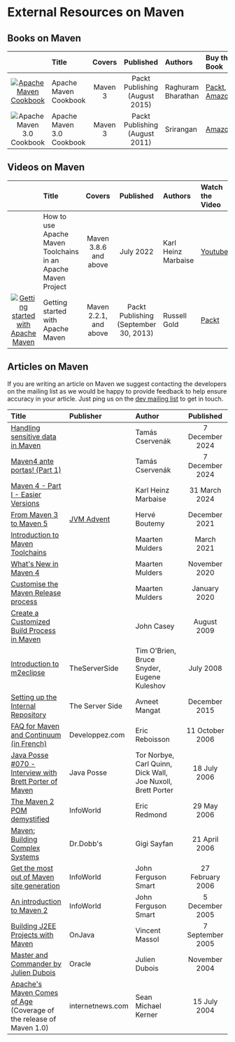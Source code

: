 <!--
Licensed to the Apache Software Foundation (ASF) under one
or more contributor license agreements.  See the NOTICE file
distributed with this work for additional information
regarding copyright ownership.  The ASF licenses this file
to you under the Apache License, Version 2.0 (the
"License"); you may not use this file except in compliance
with the License.  You may obtain a copy of the License at

http://www.apache.org/licenses/LICENSE-2.0

Unless required by applicable law or agreed to in writing,
software distributed under the License is distributed on an
"AS IS" BASIS, WITHOUT WARRANTIES OR CONDITIONS OF ANY
KIND, either express or implied.  See the License for the
specific language governing permissions and limitations
under the License.
-->

<head>
   <title>External Resources on Maven</title>
   <meta name="author" content="Brett Porter" />
   <meta name="author" content="Vincent Massol" />
</head>

# External Resources on Maven

## Books on Maven

|                                                                                                                                                | Title                     | Covers  |           Published            | Authors            | Buy the Book                                                                                                                                                                            |
|:----------------------------------------------------------------------------------------------------------------------------------------------:|:--------------------------|:-------:|:------------------------------:|:-------------------|:----------------------------------------------------------------------------------------------------------------------------------------------------------------------------------------|
| [![Apache Maven Cookbook](images/books/apache_maven_cookbook.jpg)](https://www.packtpub.com/en-us/product/apache-maven-cookbook-9781785289453) | Apache Maven Cookbook     | Maven 3 | Packt Publishing (August 2015) | Raghuram Bharathan | [Packt](https://www.packtpub.com/en-us/product/apache-maven-cookbook-9781785289453), [Amazon](https://www.amazon.com/Apache-Maven-Cookbook-Raghuram-Bharathan/dp/1785286129/ref=sr_1_1) |
|                                      ![Apache Maven 3.0 Cookbook](images/books/apache_maven_cookbook.jpg)                                      | Apache Maven 3.0 Cookbook | Maven 3 | Packt Publishing (August 2011) | Srirangan          | [Amazon](https://www.amazon.com/Apache-Maven-3-Cookbook-Srirangan/dp/1849512442/ref=sr_1_1?ie=UTF8&amp;qid=1315861966&amp;sr=8-1)                                                       |

## Videos on Maven

|                                                                                                                                                    | Title                                                         |         Covers         |               Published               | Authors             | Watch the Video                                                                   |
|:--------------------------------------------------------------------------------------------------------------------------------------------------:|:--------------------------------------------------------------|:----------------------:|:-------------------------------------:|:--------------------|:----------------------------------------------------------------------------------|
|                                                                                                                                                    | How to use Apache Maven Toolchains in an Apache Maven Project | Maven 3.8.6 and above  |               July 2022               | Karl Heinz Marbaise | [Youtube](https://youtu.be/-KbDcJcglPc)                                           |
| [![Getting started with Apache Maven](images/books/getting_started.png)](https://www.youtube.com/playlist?list=PLTgRMOcmRb3OGBIfqPSZFk0Nn0B4xGZqs) | Getting started with Apache Maven                             | Maven 2.2.1, and above | Packt Publishing (September 30, 2013) | Russell Gold        | [Packt](https://www.youtube.com/playlist?list=PLTgRMOcmRb3OGBIfqPSZFk0Nn0B4xGZqs) |

## Articles on Maven

If you are writing an article on Maven we suggest contacting the developers on the mailing list as we would be happy to
provide feedback to help ensure accuracy in your article.
Just ping us on the [dev mailing list](mailing-lists.html) to get in touch.

| Title                                                                                                                                                      | Publisher                                 | Author                                                      |    Published     |
|:-----------------------------------------------------------------------------------------------------------------------------------------------------------|:------------------------------------------|:------------------------------------------------------------|:----------------:|
| [Handling sensitive data in Maven](https://cstamas.org/blog/2024/09/handling-sensitive-data-in-maven/)                                                     |                                           | Tamás Cservenák                                             | 7 December 2024  |
| [Maven4 ante portas! (Part 1)](https://cstamas.org/blog/2024/12/maven4-ante-portas/)                                                                       |                                           | Tamás Cservenák                                             | 7 December 2024  |
| [Maven 4 - Part I - Easier Versions](https://blog.soebes.io/posts/2024/03/2024-03-31-maven-4-part-i/)                                                      |                                           | Karl Heinz Marbaise                                         |  31 March 2024   |
| [From Maven 3 to Maven 5](https://www.javaadvent.com/2021/12/from-maven-3-to-maven-5.html)                                                                 | [JVM Advent](https://www.javaadvent.com/) | Hervé Boutemy                                               |  December 2021   |
| [Introduction to Maven Toolchains](https://maarten.mulders.it/2021/03/introduction-to-maven-toolchains/)                                                   |                                           | Maarten Mulders                                             |    March 2021    |
| [What's New in Maven 4](https://maarten.mulders.it/2020/11/whats-new-in-maven-4/)                                                                          |                                           | Maarten Mulders                                             |  November 2020   |
| [Customise the Maven Release process](https://maarten.mulders.it/2020/01/customise-the-maven-release-process/)                                             |                                           | Maarten Mulders                                             |   January 2020   |
| [Create a Customized Build Process in Maven](http://www.sonatype.com/people/2009/08/create-a-customized-build-process-in-maven/)                           |                                           | John Casey                                                  |   August 2009    |
| [Introduction to m2eclipse](https://www.theserverside.com/news/1363817/Introduction-to-m2eclipse)                                                          | TheServerSide                             | Tim O'Brien, Bruce Snyder, Eugene Kuleshov                  |    July 2008     |
| [Setting up the Internal Repository](https://www.theserverside.com/news/1364121/Setting-Up-a-Maven-Repository)                                             | The Server Side                           | Avneet Mangat                                               |  December 2015   |
| [FAQ for Maven and Continuum (in French)](http://java.developpez.com/faq/maven/)                                                                           | Developpez.com                            | Eric Reboisson                                              | 11 October 2006  |
| [Java Posse #070 - Interview with Brett Porter of Maven](http://www.javaposse.com/index.php?post_id=112128)                                                | Java Posse                                | Tor Norbye, Carl Quinn, Dick Wall, Joe Nuxoll, Brett Porter |   18 July 2006   |
| [The Maven 2 POM demystified](https://www.infoworld.com/article/2157688/the-maven-2-pom-demystified.html)                                                  | InfoWorld                                 | Eric Redmond                                                |   29 May 2006    |
| [Maven: Building Complex Systems](https://www.drdobbs.com/architecture-and-design/maven-building-complex-systems/186100398)                                | Dr.Dobb's                                 | Gigi Sayfan                                                 |  21 April 2006   |
| [Get the most out of Maven site generation](https://www.infoworld.com/article/2157610/get-the-most-out-of-maven-2-site-generation.html)                    | InfoWorld                                 | John Ferguson Smart                                         | 27 February 2006 |
| [An introduction to Maven 2](https://www.infoworld.com/article/2160333/an-introduction-to-maven-2.html)                                                    | InfoWorld                                 | John Ferguson Smart                                         | 5 December 2005  |
| [Building J2EE Projects with Maven](https://web.archive.org/web/20051228123436/http://www.onjava.com/pub/a/onjava/2005/09/07/maven.html)                   | OnJava                                    | Vincent Massol                                              | 7 September 2005 |
| [Master and Commander by Julien Dubois](https://web.archive.org/web/20041217085616/http://www.oracle.com/technology/pub/articles/masterj2ee/j2ee_wk2.html) | Oracle                                    | Julien Dubois                                               |  November 2004   |
| [Apache's Maven Comes of Age](http://www.internetnews.com/dev-news/article.php/3381841) (Coverage of the release of Maven 1.0)                             | internetnews.com                          | Sean Michael Kerner                                         |   15 July 2004   |


